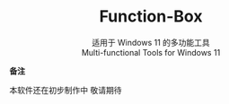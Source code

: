<div align="center">
  
# Function-Box

适用于 Windows 11 的多功能工具                                            
Multi-functional Tools for Windows 11

</div>

**备注**

 <span id="ref1">本软件还在初步制作中 敬请期待</span>
